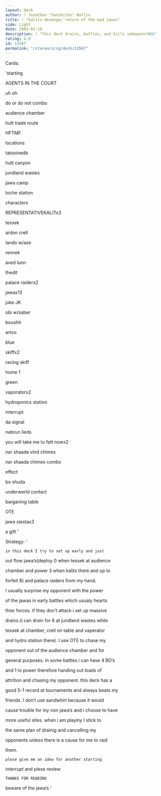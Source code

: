 ```yaml
---
layout: deck
author: ! Jonathan "Vanshitoo" Ballin
title: ! "kalits devenge/ return of the mad jawas"
side: Light
date: 2001-02-10
description: ! "this deck drains, battles, and kills sobeware?#@&"
rating: 4.0
id: 13567
permalink: "/starwarsccg/deck/13567"
---
```

Cards: 

'starting

AGENTS IN THE COURT

uh oh

do or do not combo

audience chamber

hutt trade route

HFTMF


locations

tatooinedb

hutt canyon

jundland wastes

jawa camp

toche station


characters

REPRESENTATIVEKALITx3

tessek

ardon crell

lando w/axe

rennek

aved lunn

thedit

palace raiderx2

jawax13

juke JK

obi w/saber

boushh

artoo


blue

skiffx2

racing skiff

home 1


green

vaporatorx2

hydroponics station


interrupt

da signal

nabrun lieds

you will take me tu fatt nowx2

nar shaada vind chimes

nar shaada chimes combo


effect

bo shuda

underwerld contact 

barganing table

OTE

jawa siestax3

a gift '

Strategy: '

	in this deck I try to set up early and just 

out flow jawa’s(deploy 0 when tessek at audience 

chamber and power 3 when kalits there and up to 

forfeit 8) and palace raiders from my hand. 

I usually surprise my opponent with the power

 of the jawas in early battles which usualy hearts

 thier forces. if they don’t attack i set up massive

drains.(i can drain for 6 at jundland wastes while

tessek at chamber, crell on table and vaperator

and hydro station there). I use OTE to chase my 

opponent out of the audience chamber and for 

general purposes. in some battles i can have 4 BD’s

and 1 to power therefore handing out loads of 

attrition and chasing my opponent. this deck has a

good 5-1 record at tournaments and always beats my 

friends. I don’t use sandwhirl because it would 

cause trouble for my non jawa’s and i choose to have

more useful sites. when i am playiny I stick to 

the same plan of drainig and cancelling my 

opponents unless there is a cause for me to raid 

them.

	plese give me an idea for another starting 

interrupt and plese review

	THANKS FOR READING 

beware of the jawa’s    '
